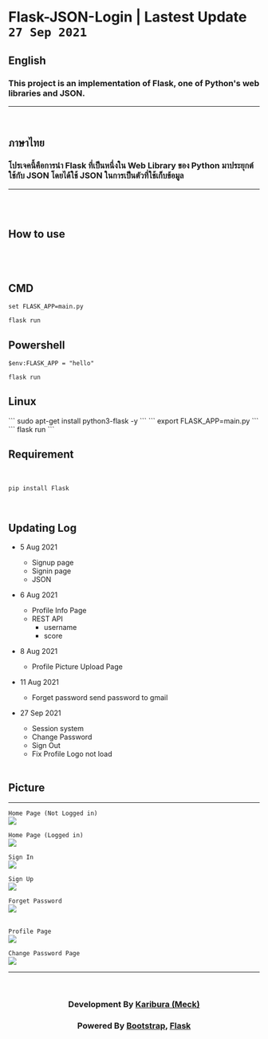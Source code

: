 # Flask-JSON-Login | Lastest Update <code>27 Sep 2021</code>


<h2>English</h2>
<h3>This project is an implementation of Flask, one of Python's web libraries and JSON.</h3>
<hr><br>
<h2>ภาษาไทย</h2>
<h3>โปรเจคนี้คือการนำ Flask ที่เป็นหนึ่งใน Web Library ของ Python มาประยุกต์ใช้กับ JSON โดยได้ใช้ JSON ในการเป็นตัวที่ใช้เก็บข้อมูล</h3><hr><br><br>
<h2>How to use<h2><br>


  <h2>CMD</h2>
  
```
set FLASK_APP=main.py
```
```
flask run
```

  <h2> Powershell</h2>
  
```
$env:FLASK_APP = "hello"
```
```
flask run
```

  <h2> Linux </h2>
```
sudo apt-get install python3-flask -y
```
```
export FLASK_APP=main.py
```
```
flask run
```
  
  
<h2>Requirement</h2><br>

```
pip install Flask
```

 <br>
<h2>Updating Log</h2>
  
* 5 Aug 2021
  * Signup page
  * Signin page
  * JSON
* 6 Aug 2021
  * Profile Info Page
  * REST API
    * username
    * score
* 8 Aug 2021
  * Profile Picture Upload Page 
* 11 Aug 2021
  * Forget password send password to gmail
* 27 Sep 2021
  * Session system
  * Change Password
  * Sign Out
  * Fix Profile Logo not load
  
  <br>
<h2>Picture</h2><hr>
  <code>Home Page (Not Logged in)</code><br>
  <img src="https://scontent.fbkk6-2.fna.fbcdn.net/v/t1.15752-9/243182655_272614758070075_5118033769358615999_n.png?_nc_cat=106&ccb=1-5&_nc_sid=ae9488&_nc_eui2=AeHTKTs-Z-bvw9LVDhWkQhB83TZ850emH7HdNnznR6YfscAZRWHk2a9UJW0Wrd2sQgzCe8orkNWcdMUpoRHjXpHe&_nc_ohc=yAMsjBOE26AAX-GZF_R&_nc_ht=scontent.fbkk6-2.fna&oh=8b776961f334043cb763b4b7630b438e&oe=6176FFC6"><br>
  
  <code>Home Page (Logged in)</code><br>
  <img src="https://scontent.fbkk6-1.fna.fbcdn.net/v/t1.15752-9/243209859_1229615750888544_307089034347143859_n.png?_nc_cat=110&ccb=1-5&_nc_sid=ae9488&_nc_eui2=AeFRq_jilDUC6NwBXD8ebzQJH5kEXYJpJTIfmQRdgmklMpRbib8ojK8Ha9cIUfZF1M971MzqmSPv-_Hs7Bibks1m&_nc_ohc=SFiCy1QPA9EAX97-7kg&_nc_ht=scontent.fbkk6-1.fna&oh=6f106b235c41fdac120612aac22812c3&oe=61787B05"><br>
  
  <code>Sign In</code><br>
  <img src="https://scontent.fbkk6-2.fna.fbcdn.net/v/t1.15752-9/243276975_560258678580765_2084574841917350539_n.png?_nc_cat=104&ccb=1-5&_nc_sid=ae9488&_nc_eui2=AeFvFxBb3guB9nGgoCsFGCW38NDal9DUuM7w0NqX0NS4zpugza_nXjojqTEwYyBfdPU13-7MTtl42Qtu5C6WxCN0&_nc_ohc=WdpdD_kALtwAX_gOQ98&_nc_ht=scontent.fbkk6-2.fna&oh=9c0c53ba92b6b58a4d6162b6c95cad4f&oe=6178BDA7"><br>
  
  <code>Sign Up</code><br>
  <img src="https://scontent.fbkk6-1.fna.fbcdn.net/v/t1.15752-9/243260584_289303049696321_1617608709200188255_n.png?_nc_cat=110&ccb=1-5&_nc_sid=ae9488&_nc_eui2=AeEQJugadvLSfkOYb5QmiED7qi7G2DCHjmCqLsbYMIeOYDo6UMi1ywCNzFv8yMpfZlO7yK_hRUWiR5cg6EqcKkJD&_nc_ohc=Fu3vy-JTE6QAX_0hFiW&_nc_ht=scontent.fbkk6-1.fna&oh=ec5c3fb2e2ad0cfd6ced641f2e1f22de&oe=6178AFF0"><br>
  
  <code>Forget Password</code><br>
  <img src="https://scontent.fbkk6-2.fna.fbcdn.net/v/t1.15752-9/243377874_556582338755639_4352061999172724811_n.png?_nc_cat=103&ccb=1-5&_nc_sid=ae9488&_nc_eui2=AeF2I7wvSNgwBoENFQDxu-lGBYMOvdgMMLgFgw692AwwuK34MY9F3T6n-YavRCL-0qMpP3VWxijGnZOic32J_PPi&_nc_ohc=3NAtonr1NzQAX_d6Rzf&tn=6hU7arYck_OOlEOT&_nc_ht=scontent.fbkk6-2.fna&oh=8bd652e644aa2bcc738cd498dc5f4e9b&oe=61778BA6"><br>
  <br>
  
  <code>Profile Page</code><br>
  <img src="https://scontent.fbkk6-2.fna.fbcdn.net/v/t1.15752-9/243445313_253189863358585_7339625176840068129_n.png?_nc_cat=109&ccb=1-5&_nc_sid=ae9488&_nc_eui2=AeHoRRg1WOHROvozFa6yrxDQ_-PO743QWmT_487vjdBaZJfzsd9AC-mPsJpdYwQhU7RoUCa21wNDnVNlsjNwqX5V&_nc_ohc=FA2YJxEPuQ4AX_ySAGM&tn=6hU7arYck_OOlEOT&_nc_ht=scontent.fbkk6-2.fna&oh=2caa3b7d23d31cf6d328f7eb47885da3&oe=6177E854"><br>
  
  <code>Change Password Page</code><br>
  <img src="https://scontent.fbkk6-2.fna.fbcdn.net/v/t1.15752-9/243269179_1061866811251365_6025750414967860363_n.png?_nc_cat=109&ccb=1-5&_nc_sid=ae9488&_nc_eui2=AeH-HKbbx5ETS77PY8KjwmXcfyo-vx5T6xl_Kj6_HlPrGWjprpcH40fJkn8DxQvRWmbJGCLDmc3xR0YmEVRhl-hP&_nc_ohc=Nhzu2DfqE8wAX8NRzx1&tn=6hU7arYck_OOlEOT&_nc_ht=scontent.fbkk6-2.fna&oh=5ff110bd3d9b031a9591581260212593&oe=61757831"><br>


  <hr><br>
<h3 align="center">Development By <a href="https://github.com/Karibura-Cyber">Karibura (Meck)</a></h3>
  <h3 align="center">Powered By <a href="https://getbootstrap.com">Bootstrap</a>, <a href="https://flask.palletsprojects.com/en/2.0.x/">Flask</a></h3>
